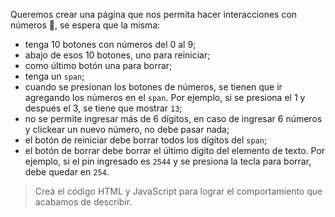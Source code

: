 Queremos crear una página que nos permita hacer interacciones con números :1234:, se espera que la misma:

- tenga 10 botones con números del 0 al 9;
- abajo de esos 10 botones, uno para reiniciar;
- como último botón una para borrar;
- tenga un `span`;
- cuando se presionan los botones de números, se tienen que ir agregando los números en el `span`. Por ejemplo, si se presiona el 1 y después el 3, se tiene que mostrar `13`;
- no se permite ingresar más de 6 dígitos, en caso de ingresar 6 números y clickear un nuevo número, no debe pasar nada;
- el botón de reiniciar debe borrar todos los dígitos del `span`;
- el botón de borrar debe borrar el último dígito del elemento de texto. Por ejemplo, si el pin ingresado es `2544` y se presiona la tecla para borrar, debe quedar en `254`.

> Creá el código HTML y JavaScript para lograr el comportamiento que acabamos de describir.